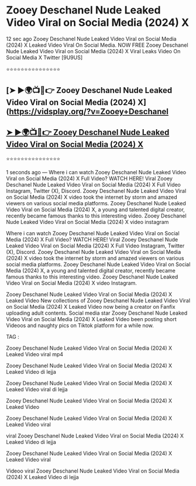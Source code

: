 ﻿# Zooey Deschanel Nude Leaked Video Viral on Social Media (2024) X



12 sec ago Zooey Deschanel Nude Leaked Video Viral on Social Media (2024) X Leaked Video Viral On Social Media. NOW FREE Zooey Deschanel Nude Leaked Video Viral on Social Media (2024) X Viral Leaks Video On Social Media X Twitter [9U9US]

⭐⭐⭐⭐⭐⭐⭐⭐⭐⭐⭐⭐⭐⭐⭐

## [➤ ►🌍📺📱👉 Zooey Deschanel Nude Leaked Video Viral on Social Media (2024) X](https://vidsplay.org/?v=Zooey+Deschanel

## [➤ ►🌍📺📱👉 Zooey Deschanel Nude Leaked Video Viral on Social Media (2024) X](https://vidsplay.org/?v=Zooey+Deschanel)


⭐⭐⭐⭐⭐⭐⭐⭐⭐⭐⭐⭐⭐⭐⭐



1 seconds ago — Where i can watch Zooey Deschanel Nude Leaked Video Viral on Social Media (2024) X Full Video? WATCH HERE! Viral Zooey Deschanel Nude Leaked Video Viral on Social Media (2024) X Full Video Instagram, Twitter (X), Discord. Zooey Deschanel Nude Leaked Video Viral on Social Media (2024) X video took the internet by storm and amazed viewers on various social media platforms. Zooey Deschanel Nude Leaked Video Viral on Social Media (2024) X, a young and talented digital creator, recently became famous thanks to this interesting video. Zooey Deschanel Nude Leaked Video Viral on Social Media (2024) X video instagram

Where i can watch Zooey Deschanel Nude Leaked Video Viral on Social Media (2024) X Full Video? WATCH HERE! Viral Zooey Deschanel Nude Leaked Video Viral on Social Media (2024) X Full Video Instagram, Twitter (X), Discord. Zooey Deschanel Nude Leaked Video Viral on Social Media (2024) X video took the internet by storm and amazed viewers on various social media platforms. Zooey Deschanel Nude Leaked Video Viral on Social Media (2024) X, a young and talented digital creator, recently became famous thanks to this interesting video. Zooey Deschanel Nude Leaked Video Viral on Social Media (2024) X video Instagram.

Zooey Deschanel Nude Leaked Video Viral on Social Media (2024) X Leaked Video New collections of Zooey Deschanel Nude Leaked Video Viral on Social Media (2024) X Leaked Video now being a creator on Fanfix uploading adult contents. Social media star Zooey Deschanel Nude Leaked Video Viral on Social Media (2024) X Leaked Video been posting short Videoos and naughty pics on Tiktok platform for a while now.

TAG :

 

Zooey Deschanel Nude Leaked Video Viral on Social Media (2024) X Leaked Video viral mp4

 

Zooey Deschanel Nude Leaked Video Viral on Social Media (2024) X Leaked Video di lejja

 

Zooey Deschanel Nude Leaked Video Viral on Social Media (2024) X Leaked Video viral di lejja

 

Zooey Deschanel Nude Leaked Video Viral on Social Media (2024) X Leaked Video

 

Zooey Deschanel Nude Leaked Video Viral on Social Media (2024) X Leaked Video viral

 

viral Zooey Deschanel Nude Leaked Video Viral on Social Media (2024) X Leaked Video di lejja

 

Zooey Deschanel Nude Leaked Video Viral on Social Media (2024) X Leaked Video viral

 

Videoo viral Zooey Deschanel Nude Leaked Video Viral on Social Media (2024) X Leaked Video di lejja